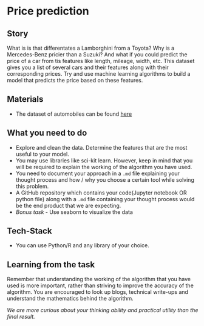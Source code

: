 # Price prediction

## Story

What is is that differentates a Lamborghini from a Toyota? Why is a Mercedes-Benz pricier than a Suzuki? And what if you could predict the price of a car from tis features like length, mileage, width, etc. This dataset gives you a list of several cars and their features along with their corresponding prices. Try and use machine learning algorithms to build a model that predicts the price based on these features.

## Materials
* The dataset of automobiles can be found [here](https://archive.ics.uci.edu/ml/datasets/automobile)

## What you need to do

* Explore and clean the data. Determine the features that are the most useful to your model.
* You may use libraries like sci-kit learn. However, keep in mind that you will be required to explain the working of the algorithm you have used.
* You need to document your approach in a `.md` file explaining your thought process and how / why you choose a certain tool while solving this problem.
* A GitHub repository which contains your code(Jupyter notebook OR python file) along with a `.md` file containing your thought process would be the end product that we are expecting. 
* _Bonus task_ - Use seaborn to visualize the data

## Tech-Stack
* You can use Python/R and any library of your choice.

## Learning from the task

Remember that understanding the working of the algorithm that you have used is more important, rather than striving to improve the accuracy of the algorithm. You are encouraged to look up blogs, technical write-ups and understand the mathematics behind the algorithm. 

_We are more curious about your thinking ability and practical utility than the final result._
